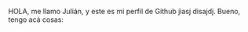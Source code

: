 HOLA, me llamo Julián, y este es mi perfil de Github jiasj disajdj.
Bueno, tengo acá cosas: 

<!---
Julinza2007/Julinza2007 is a ✨ special ✨ repository because its `README.md` (this file) appears on your GitHub profile.
You can click the Preview link to take a look at your changes.
--->
